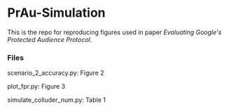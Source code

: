# PrAu-Simulation
This is the repo for reproducing figures used in paper _Evaluating Google's Protected Audience Protocol_. 

### Files
scenario_2_accuracy.py: Figure 2 

plot_fpr.py: Figure 3

simulate_colluder_num.py: Table 1

